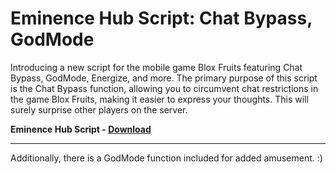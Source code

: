 <h1>Eminence Hub Script: Chat Bypass, GodMode</h1>

Introducing a new script for the mobile game Blox Fruits featuring Chat Bypass, GodMode, Energize, and more. The primary purpose of this script is the Chat Bypass function, allowing you to circumvent chat restrictions in the game Blox Fruits, making it easier to express your thoughts. This will surely surprise other players on the server. 

**Eminence Hub Script - [Download](https://dlgram.com/JyXEJ)**

----------------------------------------------------------------------------------------------------------------------------------------------------------------

Additionally, there is a GodMode function included for added amusement. :)




